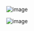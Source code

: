 
![image](https://github.com/lavisar/F016_Sarlavi/assets/67550867/3860fcfe-993e-4a25-b06d-314714d3d83f)

![image](https://github.com/lavisar/F016_Sarlavi/assets/67550867/e352f5e3-b874-40ab-b382-9c5ec49c9022)

